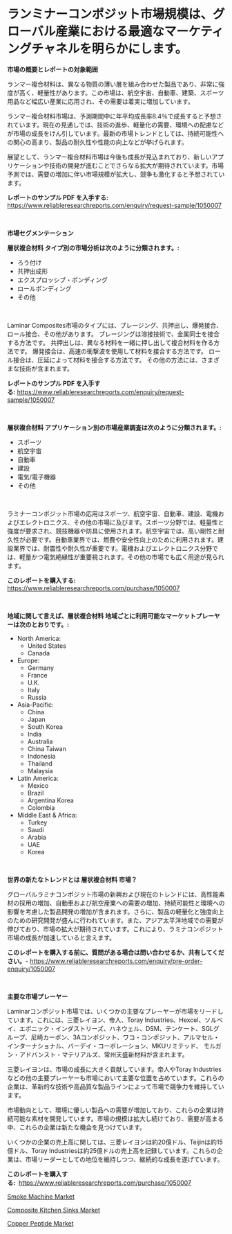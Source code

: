 <p><h1>ランミナーコンポジット市場規模は、グローバル産業における最適なマーケティングチャネルを明らかにします。</h1></p><p><strong>市場の概要とレポートの対象範囲</strong></p>
<p><p>ランマー複合材料は、異なる物質の薄い層を組み合わせた製品であり、非常に強度が高く、軽量性があります。この市場は、航空宇宙、自動車、建築、スポーツ用品など幅広い産業に応用され、その需要は着実に増加しています。</p><p>ランマー複合材料市場は、予測期間中に年平均成長率8.4％で成長すると予想されています。現在の見通しでは、技術の進歩、軽量化の需要、環境への配慮などが市場の成長をけん引しています。最新の市場トレンドとしては、持続可能性への関心の高まり、製品の耐久性や性能の向上などが挙げられます。</p><p>展望として、ランマー複合材料市場は今後も成長が見込まれており、新しいアプリケーションや技術の開発が進むことでさらなる拡大が期待されています。市場予測では、需要の増加に伴い市場規模が拡大し、競争も激化すると予想されています。</p></p>
<p><strong>レポートのサンプル PDF を入手する:</strong> <a href="https://www.reliableresearchreports.com/enquiry/request-sample/1050007">https://www.reliableresearchreports.com/enquiry/request-sample/1050007</a></p>
<p>&nbsp;</p>
<p><strong>市場セグメンテーション</strong></p>
<p><strong>層状複合材料 タイプ別の市場分析は次のように分類されます。:</strong></p>
<p><ul><li>ろう付け</li><li>共押出成形</li><li>エクスプロッシブ・ボンディング</li><li>ロールボンディング</li><li>その他</li></ul></p>
<p>&nbsp;</p>
<p><p>Laminar Composites市場のタイプには、ブレージング、共押出し、爆発接合、ロール接合、その他があります。 ブレージングは溶接技術で、金属同士を接合する方法です。 共押出しは、異なる材料を一緒に押し出して複合材料を作る方法です。 爆発接合は、高速の衝撃波を使用して材料を接合する方法です。 ロール接合は、圧延によって材料を接合する方法です。 その他の方法には、さまざまな技術が含まれます。</p></p>
<p><strong>レポートのサンプル PDF を入手する:</strong>&nbsp;<a href="https://www.reliableresearchreports.com/enquiry/request-sample/1050007">https://www.reliableresearchreports.com/enquiry/request-sample/1050007</a></p>
<p>&nbsp;</p>
<p><strong> 層状複合材料 アプリケーション別の市場産業調査は次のように分類されます。:</strong></p>
<p><ul><li>スポーツ</li><li>航空宇宙</li><li>自動車</li><li>建設</li><li>電気/電子機器</li><li>その他</li></ul></p>
<p>&nbsp;</p>
<p><p>ラミナーコンポジット市場の応用はスポーツ、航空宇宙、自動車、建設、電機およびエレクトロニクス、その他の市場に及びます。スポーツ分野では、軽量性と強度が要求され、競技機器や防具に使用されます。航空宇宙では、高い剛性と耐久性が必要です。自動車業界では、燃費や安全性向上のために利用されます。建設業界では、耐震性や耐久性が重要です。電機およびエレクトロニクス分野では、軽量かつ電気絶縁性が重要視されます。その他の市場でも広く用途が見られます。</p></p>
<p><strong>このレポートを購入する:</strong>&nbsp; <a href="https://www.reliableresearchreports.com/purchase/1050007">https://www.reliableresearchreports.com/purchase/1050007</a></p>
<p>&nbsp;</p>
<p><strong>地域に関して言えば、層状複合材料 地域ごとに利用可能なマーケットプレーヤーは次のとおりです。:</strong></p>
<p><ul>
    <li>
        North America:
        <ul>
            <li>United States</li>
            <li>Canada</li>
        </ul>
    </li>
    <li>
        Europe:
        <ul>
            <li>Germany</li>
            <li>France</li>
            <li>U.K.</li>
            <li>Italy</li>
            <li>Russia</li>
        </ul>
    </li>
    <li>
        Asia-Pacific:
        <ul>
            <li>China</li>
            <li>Japan</li>
            <li>South Korea</li>
            <li>India</li>
            <li>Australia</li>
            <li>China Taiwan</li>
            <li>Indonesia</li>
            <li>Thailand</li>
            <li>Malaysia</li>
        </ul>
    </li>
    <li>
        Latin America:
        <ul>
            <li>Mexico</li>
            <li>Brazil</li>
            <li>Argentina Korea</li>
            <li>Colombia</li>
        </ul>
    </li>
    <li>
        Middle East & Africa:
        <ul>
            <li>Turkey</li>
            <li>Saudi</li>
            <li>Arabia</li>
            <li>UAE</li>
            <li>Korea</li>
        </ul>
    </li>
    </ul></p>
<p>&nbsp;</p>
<p><strong>世界の新たなトレンドとは 層状複合材料 市場？</strong></p>
<p><p>グローバルラミナコンポジット市場の新興および現在のトレンドには、高性能素材の採用の増加、自動車および航空産業への需要の増加、持続可能性と環境への影響を考慮した製品開発の増加が含まれます。さらに、製品の軽量化と強度向上のための研究開発が盛んに行われています。また、アジア太平洋地域での需要が伸びており、市場の拡大が期待されています。これにより、ラミナコンポジット市場の成長が加速していると言えます。</p></p>
<p><strong>このレポートを購入する前に、質問がある場合は問い合わせるか、共有してください。</strong>- <a href="https://www.reliableresearchreports.com/enquiry/pre-order-enquiry/1050007">https://www.reliableresearchreports.com/enquiry/pre-order-enquiry/1050007</a></p>
<p>&nbsp;</p>
<p><strong>主要な市場プレーヤー</strong></p>
<p><p>Laminarコンポジット市場では、いくつかの主要なプレーヤーが市場をリードしています。これには、三菱レイヨン、帝人、Toray Industries、Hexcel、ソルベイ、エボニック・インダストリーズ、ハネウェル、DSM、テンケート、SGLグループ、尼崎カーボン、3Aコンポジット、ワコ・コンポジット、アルマセル・インターナショナル、バーデイ・コーポレーション、MKUリミテッド、 モルガン・アドバンスト・マテリアルズ、常州天盛新材料が含まれます。</p><p>三菱レイヨンは、市場の成長に大きく貢献しています。帝人やToray Industriesなどの他の主要プレーヤーも市場において主要な位置を占めています。これらの企業は、革新的な技術や高品質な製品ラインによって市場で競争力を維持しています。</p><p>市場動向として、環境に優しい製品への需要が増加しており、これらの企業は持続可能な素材を開発しています。市場の規模は拡大し続けており、需要が高まる中、これらの企業は新たな機会を見つけています。</p><p>いくつかの企業の売上高に関しては、三菱レイヨンは約20億ドル、Teijinは約15億ドル、Toray Industriesは約25億ドルの売上高を記録しています。これらの企業は、市場リーダーとしての地位を維持しつつ、継続的な成長を遂げています。</p></p>
<p><strong>このレポートを購入する:</strong>&nbsp;&nbsp;<a href="https://www.reliableresearchreports.com/purchase/1050007">https://www.reliableresearchreports.com/purchase/1050007</a></p>
<p><p><a href="https://view.publitas.com/reportprime-1/smoke-machine-market-size-2023-2030-global-industrial-analysis-key-geographical-regions-market-share-top-key-players-product-types-and-forecast-research-report/">Smoke Machine Market</a></p><p><a href="https://view.publitas.com/reportprime-1/composite-kitchen-sinks-market-offers-provide-insightful-data-for-the-time-period-from-2023-to-2030-and-also-provide-analysis-based-on-application-type-and-region/">Composite Kitchen Sinks Market</a></p><p><a href="https://view.publitas.com/reportprime-1/copper-peptide-market-size-growth-and-forecast-from-2023-2030/">Copper Peptide Market</a></p></p>